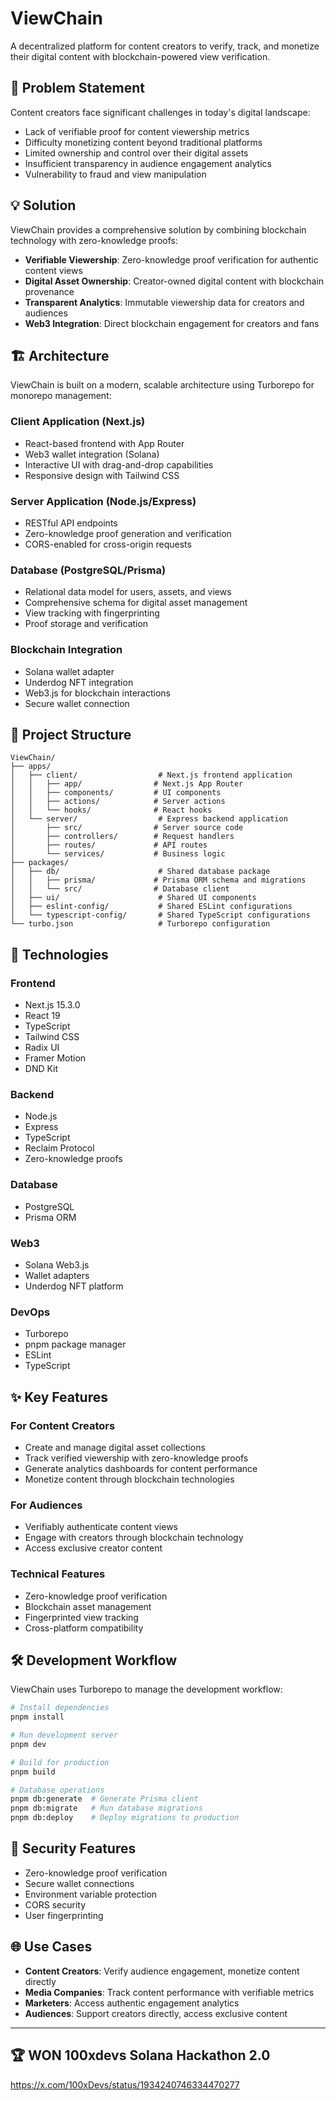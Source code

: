 # ViewChain

A decentralized platform for content creators to verify, track, and monetize their digital content with blockchain-powered view verification.

## 🚀 Problem Statement

Content creators face significant challenges in today's digital landscape:

- Lack of verifiable proof for content viewership metrics
- Difficulty monetizing content beyond traditional platforms
- Limited ownership and control over their digital assets
- Insufficient transparency in audience engagement analytics
- Vulnerability to fraud and view manipulation

## 💡 Solution

ViewChain provides a comprehensive solution by combining blockchain technology with zero-knowledge proofs:

- **Verifiable Viewership**: Zero-knowledge proof verification for authentic content views
- **Digital Asset Ownership**: Creator-owned digital content with blockchain provenance
- **Transparent Analytics**: Immutable viewership data for creators and audiences
- **Web3 Integration**: Direct blockchain engagement for creators and fans

## 🏗️ Architecture

ViewChain is built on a modern, scalable architecture using Turborepo for monorepo management:

### Client Application (Next.js)
- React-based frontend with App Router
- Web3 wallet integration (Solana)
- Interactive UI with drag-and-drop capabilities
- Responsive design with Tailwind CSS

### Server Application (Node.js/Express)
- RESTful API endpoints
- Zero-knowledge proof generation and verification
- CORS-enabled for cross-origin requests

### Database (PostgreSQL/Prisma)
- Relational data model for users, assets, and views
- Comprehensive schema for digital asset management
- View tracking with fingerprinting
- Proof storage and verification

### Blockchain Integration
- Solana wallet adapter
- Underdog NFT integration
- Web3.js for blockchain interactions
- Secure wallet connection

## 📁 Project Structure

```
ViewChain/
├── apps/
│   ├── client/                  # Next.js frontend application
│   │   ├── app/                # Next.js App Router
│   │   ├── components/         # UI components
│   │   ├── actions/            # Server actions
│   │   └── hooks/              # React hooks
│   └── server/                  # Express backend application
│       ├── src/                # Server source code
│       ├── controllers/        # Request handlers
│       ├── routes/             # API routes
│       └── services/           # Business logic
├── packages/
│   ├── db/                      # Shared database package
│   │   ├── prisma/             # Prisma ORM schema and migrations
│   │   └── src/                # Database client
│   ├── ui/                      # Shared UI components
│   ├── eslint-config/           # Shared ESLint configurations
│   └── typescript-config/       # Shared TypeScript configurations
└── turbo.json                   # Turborepo configuration
```

## 🔧 Technologies

### Frontend
- Next.js 15.3.0
- React 19
- TypeScript
- Tailwind CSS
- Radix UI
- Framer Motion
- DND Kit

### Backend
- Node.js
- Express
- TypeScript
- Reclaim Protocol
- Zero-knowledge proofs

### Database
- PostgreSQL
- Prisma ORM

### Web3
- Solana Web3.js
- Wallet adapters
- Underdog NFT platform

### DevOps
- Turborepo
- pnpm package manager
- ESLint
- TypeScript

## ✨ Key Features

### For Content Creators
- Create and manage digital asset collections
- Track verified viewership with zero-knowledge proofs
- Generate analytics dashboards for content performance
- Monetize content through blockchain technologies

### For Audiences
- Verifiably authenticate content views
- Engage with creators through blockchain technology
- Access exclusive creator content

### Technical Features
- Zero-knowledge proof verification
- Blockchain asset management
- Fingerprinted view tracking
- Cross-platform compatibility

## 🛠️ Development Workflow

ViewChain uses Turborepo to manage the development workflow:

```bash
# Install dependencies
pnpm install

# Run development server
pnpm dev

# Build for production
pnpm build

# Database operations
pnpm db:generate  # Generate Prisma client
pnpm db:migrate   # Run database migrations
pnpm db:deploy    # Deploy migrations to production
```

## 🔐 Security Features

- Zero-knowledge proof verification
- Secure wallet connections
- Environment variable protection
- CORS security
- User fingerprinting

## 🌐 Use Cases

- **Content Creators**: Verify audience engagement, monetize content directly
- **Media Companies**: Track content performance with verifiable metrics
- **Marketers**: Access authentic engagement analytics
- **Audiences**: Support creators directly, access exclusive content

---

## 🏆 WON 100xdevs Solana Hackathon 2.0

https://x.com/100xDevs/status/1934240746334470277

